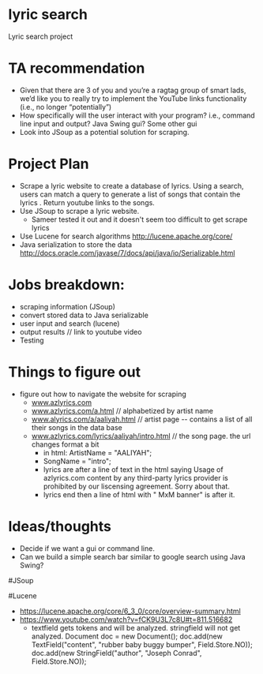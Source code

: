 # lyric search
Lyric search project

# TA recommendation
- Given that there are 3 of you and you’re a ragtag group of smart lads, we’d like you to really try to implement the YouTube links functionality (i.e., no longer “potentially”)
- How specifically will the user interact with your program?  i.e., command line input and output?  Java Swing gui?  Some other gui
- Look into JSoup as a potential solution for scraping.

# Project Plan
- Scrape a lyric website to create a database of lyrics. Using a search, users can match a query to generate a list of songs that contain the lyrics
. Return youtube links to the songs.
- Use JSoup to scrape a lyric website. 
	- Sameer tested it out and it doesn't seem too difficult to get scrape lyrics
- Use Lucene for search algorithms http://lucene.apache.org/core/
- Java serialization to store the data http://docs.oracle.com/javase/7/docs/api/java/io/Serializable.html
	
# Jobs breakdown:
- scraping information (JSoup)
- convert stored data to Java serializable 		
- user input and search (lucene)
- output results // link to youtube video 	
- Testing

# Things to figure out
- figure out how to navigate the website for scraping
	- www.azlyrics.com
	- www.azlyrics.com/a.html // alphabetized by artist name 
	- www.alyrics.com/a/aaliyah.html // artist page -- contains a list of all their songs in the data base
	- www.azlyrics.com/lyrics/aaliyah/intro.html // the song page. the url changes format a bit  
		- in html: ArtistName = "AALIYAH"; 
		- SongName = "intro";
		- lyrics are after a line of text in the html saying Usage of azlyrics.com content by any third-party lyrics provider is prohibited by our liscensing agreement. Sorry about that. 
		- lyrics end then a line of html with " MxM banner" is after it. 

# Ideas/thoughts
- Decide if we want a gui or command line.
- Can we build a simple search bar similar to google search using Java Swing?

#JSoup

#Lucene
- https://lucene.apache.org/core/6_3_0/core/overview-summary.html
- https://www.youtube.com/watch?v=fCK9U3L7c8U#t=811.516682
	- textfield gets tokens and will be analyzed. stringfield will not get analyzed.
Document doc = new Document();
doc.add(new TextField("content", "rubber baby buggy bumper", Field.Store.NO));
doc.add(new StringField("author", "Joseph Conrad", Field.Store.NO));



